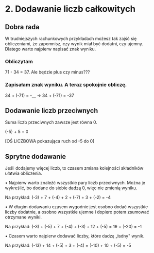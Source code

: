 # 2. Dodawanie liczb całkowitych

## Dobra rada

W trudniejszych rachunkowych przykładach możesz tak zajść się obliczeniami, że zapomnisz, czy wynik miał być dodatni, czy ujemny. Dlatego warto najpierw napisać znak wyniku.

### Obliczytam
71 - 34 = 37.
Ale będzie plus czy minus???

### Zapisałam znak wyniku. A teraz spokojnie obliczę.
34 + (-71) = -__  → 34 + (-71) = -37

## Dodawanie liczb przeciwnych

Suma liczb przeciwnych zawsze jest równa 0.

(-5) + 5 = 0

[OŚ LICZBOWA pokazująca ruch od -5 do 0]

## Sprytne dodawanie

Jeśli dodajemy więcej liczb, to czasem zmiana kolejności składników ułatwia obliczenia.

• Najpierw warto znaleźć wszystkie pary liczb przeciwnych. Można je wykreślić, bo dodane do siebie dadzą 0, więc nie zmienią wyniku.

Na przykład:
(-3) + 7 + (-4) + 2 + (-7) + 3 + (-2) = -4

• W długim dodawaniu czasem wygodnie jest osobno dodać wszystkie liczby dodatnie, a osobno wszystkie ujemne i dopiero potem zsumować otrzymane wyniki.

Na przykład:
(-3) + (-5) + 7 + (-4) + (-3) + 12 + (-5) = 19 + (-20) = -1

• Czasem warto najpierw dodawać liczby, które dadzą „ładny" wynik.

Na przykład:
(-13) + 14 + (-5) + 3 + (-4) = (-10) + 10 + (-5) = -5